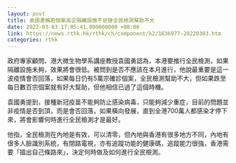 ```yaml
---
layout: post
title: 袁國勇稱若個案高企隔離設施不足做全民檢測幫助不大
date: 2022-03-03 17:05:41.000000000 +08:00
link: https://news.rthk.hk/rthk/ch/component/k2/1636977-20220303.htm
categories: rthk
---
```


政府專家顧問、港大微生物學系講座教授袁國勇認為，本港要推行全民檢測，如果隔離設施未夠，效果將會很低。被問到是否不應該在本月進行，他說最重要是這一波疫情會否回落，如果每日仍有5萬宗確診個案，全民檢測幫助不大，但如果跌至每日數百宗個案就有好大幫助，但他相信已過了這個時機。

袁國勇提到，接種新冠疫苗不能夠防止感染病毒，只能夠減少重症，目前的問題並非疫情是否到頂，而是會否回落，如果橫向發展，直到全港700萬人都感染才停下來，將會影響何時進行全民檢測才是最好。

他指，全民檢測在內地是有效，可以清零，但內地與香港有很多地方不同，內地有很多人臉識別系統，有閉路電視，亦有追蹤功能的健康碼，追蹤能力很強，香港需要「搵出自己條路來」，決定何時做及如何進行全民檢測。

